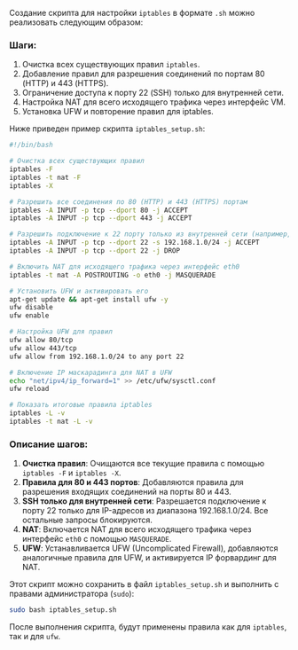 Создание скрипта для настройки `iptables` в формате `.sh` можно реализовать следующим образом:

### Шаги:
1. Очистка всех существующих правил `iptables`.
2. Добавление правил для разрешения соединений по портам 80 (HTTP) и 443 (HTTPS).
3. Ограничение доступа к порту 22 (SSH) только для внутренней сети.
4. Настройка NAT для всего исходящего трафика через интерфейс VM.
5. Установка UFW и повторение правил для iptables.

Ниже приведен пример скрипта `iptables_setup.sh`:

```bash
#!/bin/bash

# Очистка всех существующих правил
iptables -F
iptables -t nat -F
iptables -X

# Разрешить все соединения по 80 (HTTP) и 443 (HTTPS) портам
iptables -A INPUT -p tcp --dport 80 -j ACCEPT
iptables -A INPUT -p tcp --dport 443 -j ACCEPT

# Разрешить подключение к 22 порту только из внутренней сети (например, 192.168.1.0/24)
iptables -A INPUT -p tcp --dport 22 -s 192.168.1.0/24 -j ACCEPT
iptables -A INPUT -p tcp --dport 22 -j DROP

# Включить NAT для исходящего трафика через интерфейс eth0
iptables -t nat -A POSTROUTING -o eth0 -j MASQUERADE

# Установить UFW и активировать его
apt-get update && apt-get install ufw -y
ufw disable
ufw enable

# Настройка UFW для правил
ufw allow 80/tcp
ufw allow 443/tcp
ufw allow from 192.168.1.0/24 to any port 22

# Включение IP маскарадинга для NAT в UFW
echo "net/ipv4/ip_forward=1" >> /etc/ufw/sysctl.conf
ufw reload

# Показать итоговые правила iptables
iptables -L -v
iptables -t nat -L -v
```

### Описание шагов:
1. **Очистка правил**: Очищаются все текущие правила с помощью `iptables -F` и `iptables -X`.
2. **Правила для 80 и 443 портов**: Добавляются правила для разрешения входящих соединений на порты 80 и 443.
3. **SSH только для внутренней сети**: Разрешается подключение к порту 22 только для IP-адресов из диапазона 192.168.1.0/24. Все остальные запросы блокируются.
4. **NAT**: Включается NAT для всего исходящего трафика через интерфейс `eth0` с помощью `MASQUERADE`.
5. **UFW**: Устанавливается UFW (Uncomplicated Firewall), добавляются аналогичные правила для UFW, и активируется IP форвардинг для NAT.

Этот скрипт можно сохранить в файл `iptables_setup.sh` и выполнить с правами администратора (`sudo`):

```bash
sudo bash iptables_setup.sh
```

После выполнения скрипта, будут применены правила как для `iptables`, так и для `ufw`.
